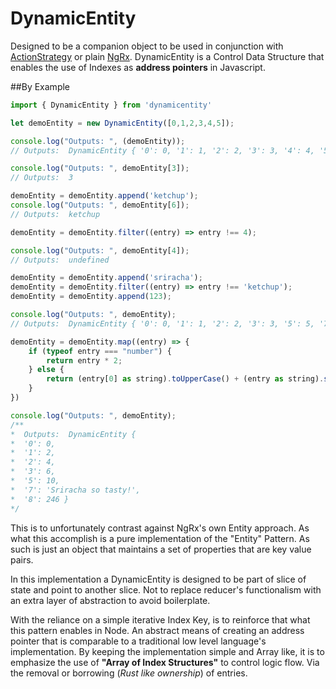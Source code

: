 # DynamicEntity

Designed to be a companion object to be used in conjunction with [ActionStrategy](https://www.npmjs.com/package/actionstrategy) or plain [NgRx](https://ngrx.io). DynamicEntity is a Control Data Structure that enables the use of Indexes as **address pointers** in Javascript.

##By Example

```javascript
import { DynamicEntity } from 'dynamicentity'

let demoEntity = new DynamicEntity([0,1,2,3,4,5]);

console.log("Outputs: ", (demoEntity));
// Outputs:  DynamicEntity { '0': 0, '1': 1, '2': 2, '3': 3, '4': 4, '5': 5 }

console.log("Outputs: ", demoEntity[3]);
// Outputs:  3

demoEntity = demoEntity.append('ketchup');
console.log("Outputs: ", demoEntity[6]);
// Outputs:  ketchup

demoEntity = demoEntity.filter((entry) => entry !== 4);

console.log("Outputs: ", demoEntity[4]);
// Outputs:  undefined

demoEntity = demoEntity.append('sriracha');
demoEntity = demoEntity.filter((entry) => entry !== 'ketchup');
demoEntity = demoEntity.append(123);

console.log("Outputs: ", demoEntity);
// Outputs:  DynamicEntity { '0': 0, '1': 1, '2': 2, '3': 3, '5': 5, '7': 'sriracha', '8': 123 }

demoEntity = demoEntity.map((entry) => {
    if (typeof entry === "number") {
        return entry * 2;
    } else {
        return (entry[0] as string).toUpperCase() + (entry as string).slice(1) + " so tasty!"
    }
})

console.log("Outputs: ", demoEntity);
/**
*  Outputs:  DynamicEntity {
*  '0': 0,
*  '1': 2,
*  '2': 4,
*  '3': 6,
*  '5': 10,
*  '7': 'Sriracha so tasty!',
*  '8': 246 }
*/
```

This is to unfortunately contrast against NgRx's own Entity approach. As what this accomplish is a pure implementation of the "Entity" Pattern. As such is just an object that maintains a set of properties that are key value pairs.

In this implementation a DynamicEntity is designed to be part of slice of state and point to another slice. Not to replace reducer's functionalism with an extra layer of abstraction to avoid boilerplate.

With the reliance on a simple iterative Index Key, is to reinforce that what this pattern enables in Node. An abstract means of creating an address pointer that is comparable to a traditional low level language's implementation. By keeping the implementation simple and Array like, it is to emphasize the use of **"Array of Index Structures"** to control logic flow. Via the removal or borrowing (*Rust like ownership*) of entries.
